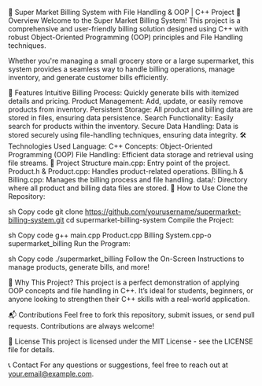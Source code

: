 🛒 Super Market Billing System with File Handling & OOP | C++ Project
🚀 Overview
Welcome to the Super Market Billing System! This project is a comprehensive and user-friendly billing solution designed using C++ with robust Object-Oriented Programming (OOP) principles and File Handling techniques.

Whether you're managing a small grocery store or a large supermarket, this system provides a seamless way to handle billing operations, manage inventory, and generate customer bills efficiently.

🎯 Features
Intuitive Billing Process: Quickly generate bills with itemized details and pricing.
Product Management: Add, update, or easily remove products from inventory.
Persistent Storage: All product and billing data are stored in files, ensuring data persistence.
Search Functionality: Easily search for products within the inventory.
Secure Data Handling: Data is stored securely using file-handling techniques, ensuring data integrity.
🛠️ Technologies Used
Language: C++
Concepts: Object-Oriented Programming (OOP)
File Handling: Efficient data storage and retrieval using file streams.
📂 Project Structure
main.cpp: Entry point of the project.
Product.h & Product.cpp: Handles product-related operations.
Billing.h & Billing.cpp: Manages the billing process and file handling.
data/: Directory where all product and billing data files are stored.
📖 How to Use
Clone the Repository:

sh
Copy code
git clone https://github.com/yourusername/supermarket-billing-system.git
cd supermarket-billing-system
Compile the Project:

sh
Copy code
g++ main.cpp Product.cpp Billing System.cpp-o supermarket_billing
Run the Program:

sh
Copy code
./supermarket_billing
Follow the On-Screen Instructions to manage products, generate bills, and more!

🌟 Why This Project?
This project is a perfect demonstration of applying OOP concepts and file handling in C++. It’s ideal for students, beginners, or anyone looking to strengthen their C++ skills with a real-world application.

📬 Contributions
Feel free to fork this repository, submit issues, or send pull requests. Contributions are always welcome!

📜 License
This project is licensed under the MIT License - see the LICENSE file for details.

📞 Contact
For any questions or suggestions, feel free to reach out at your.email@example.com.
